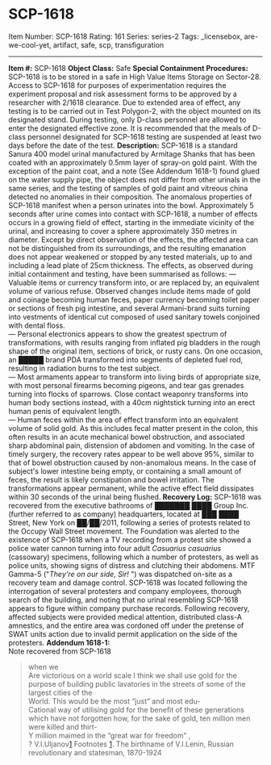 # SCP-1618
Item Number: SCP-1618
Rating: 161
Series: series-2
Tags: _licensebox, are-we-cool-yet, artifact, safe, scp, transfiguration

---

**Item #:** SCP-1618
**Object Class:** Safe
**Special Containment Procedures:** SCP-1618 is to be stored in a safe in High Value Items Storage on Sector-28. Access to SCP-1618 for purposes of experimentation requires the experiment proposal and risk assessment forms to be approved by a researcher with 2/1618 clearance. Due to extended area of effect, any testing is to be carried out in Test Polygon-2, with the object mounted on its designated stand. During testing, only D-class personnel are allowed to enter the designated effective zone. It is recommended that the meals of D-class personnel designated for SCP-1618 testing are suspended at least two days before the date of the test.
**Description:** SCP-1618 is a standard Sanura 400 model urinal manufactured by Armitage Shanks that has been coated with an approximately 0.5mm layer of spray-on gold paint. With the exception of the paint coat, and a note (See Addendum 1618-1) found glued on the water supply pipe, the object does not differ from other urinals in the same series, and the testing of samples of gold paint and vitreous china detected no anomalies in their composition.
The anomalous properties of SCP-1618 manifest when a person urinates into the bowl. Approximately 5 seconds after urine comes into contact with SCP-1618, a number of effects occurs in a growing field of effect, starting in the immediate vicinity of the urinal, and increasing to cover a sphere approximately 350 metres in diameter. Except by direct observation of the effects, the affected area can not be distinguished from its surroundings, and the resulting emanation does not appear weakened or stopped by any tested materials, up to and including a lead plate of 25cm thickness.
The effects, as observed during initial containment and testing, have been summarised as follows:
— Valuable items or currency transform into, or are replaced by, an equivalent volume of various refuse. Observed changes include items made of gold and coinage becoming human feces, paper currency becoming toilet paper or sections of fresh pig intestine, and several Armani-brand suits turning into vestments of identical cut composed of used sanitary towels conjoined with dental floss.  
— Personal electronics appears to show the greatest spectrum of transformations, with results ranging from inflated pig bladders in the rough shape of the original item, sections of brick, or rusty cans. On one occasion, an █████ brand PDA transformed into segments of depleted fuel rod, resulting in radiation burns to the test subject.  
— Most armaments appear to transform into living birds of appropriate size, with most personal firearms becoming pigeons, and tear gas grenades turning into flocks of sparrows. Close contact weaponry transforms into human body sections instead, with a 40cm nightstick turning into an erect human penis of equivalent length.  
— Human feces within the area of effect transform into an equivalent volume of solid gold. As this includes fecal matter present in the colon, this often results in an acute mechanical bowel obstruction, and associated sharp abdominal pain, distension of abdomen and vomiting. In the case of timely surgery, the recovery rates appear to be well above 95%, similar to that of bowel obstruction caused by non-anomalous means. In the case of subject's lower intestine being empty, or containing a small amount of feces, the result is likely constipation and bowel irritation.
The transformations appear permanent, while the active effect field dissipates within 30 seconds of the urinal being flushed.
**Recovery Log:** SCP-1618 was recovered from the executive bathrooms of ███████ ████ Group Inc. (further referred to as company) headquarters, located at ███ ████ Street, New York on ██/██/2011, following a series of protests related to the Occupy Wall Street movement. The Foundation was alerted to the existence of SCP-1618 when a TV recording from a protest site showed a police water cannon turning into four adult _Casuarius casuarius_ (cassowary) specimens, following which a number of protesters, as well as police units, showing signs of distress and clutching their abdomens.
MTF Gamma-5 ("_They're on our side, Sir!_ ") was dispatched on-site as a recovery team and damage control. SCP-1618 was located following the interrogation of several protesters and company employees, thorough search of the building, and noting that no urinal resembling SCP-1618 appears to figure within company purchase records. Following recovery, affected subjects were provided medical attention, distributed class-A amnestics, and the entire area was cordoned off under the pretense of SWAT units action due to invalid permit application on the side of the protesters.
**Addendum 1618-1:**  
Note recovered from SCP-1618
> when we  
>  Are victorious on a world scale I think we shall use gold for the purpose of building public lavatories in the streets of some of the largest cities of the  
>  World. This would be the most “just” and most edu-  
>  Cational way of utilising gold for the benefit of these generations which have not forgotten how, for the sake of gold, ten million men were killed and thirt-  
>  Y million maimed in the “great war for freedom” ,  
>  ? V.I.Uljanov[1](javascript:;)
Footnotes
[1](javascript:;). The birthname of V.I.Lenin, Russian revolutionary and statesman, 1870-1924
